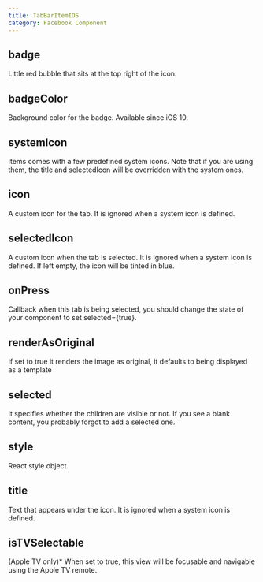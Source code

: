 ```yaml
---
title: TabBarItemIOS
category: Facebook Component
---
```

<!-- Generated by documentation.js. Update this documentation by updating the source code. -->

## badge

Little red bubble that sits at the top right of the icon.

## badgeColor

Background color for the badge. Available since iOS 10.

## systemIcon

Items comes with a few predefined system icons. Note that if you are
using them, the title and selectedIcon will be overridden with the
system ones.

## icon

A custom icon for the tab. It is ignored when a system icon is defined.

## selectedIcon

A custom icon when the tab is selected. It is ignored when a system
icon is defined. If left empty, the icon will be tinted in blue.

## onPress

Callback when this tab is being selected, you should change the state of your
component to set selected={true}.

## renderAsOriginal

If set to true it renders the image as original,
it defaults to being displayed as a template

## selected

It specifies whether the children are visible or not. If you see a
blank content, you probably forgot to add a selected one.

## style

React style object.

## title

Text that appears under the icon. It is ignored when a system icon
is defined.

## isTVSelectable

(Apple TV only)\* When set to true, this view will be focusable
and navigable using the Apple TV remote.
